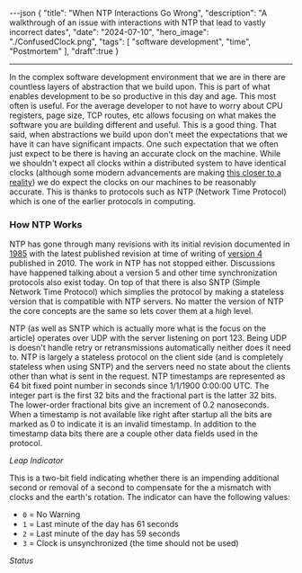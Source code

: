---json
{
  "title": "When NTP Interactions Go Wrong",
  "description": "A walkthrough of an issue with interactions with NTP that lead to vastly incorrect dates",
  "date": "2024-07-10",
  "hero_image": "./ConfusedClock.png",
  "tags": [
    "software development",
    "time",
    "Postmortem"
  ],
  "draft":true
}

---

In the complex software development environment that we are in there are countless layers of abstraction that we build upon. This is part of what enables development to be so productive in this day and age. This most often is useful. For the average developer to not have to worry about CPU registers, page size, TCP routes, etc allows focusing on what makes the software you are building different and useful. This is a good thing. That said, when abstractions we build upon don't meet the expectations that we have it can have significant impacts. One such expectation that we often just expect to be there is having an accurate clock on the machine. While we shouldn't expect all clocks within a distributed system to have identical clocks (although some modern advancements are making [this closer to a reality](https://aws.amazon.com/blogs/compute/its-about-time-microsecond-accurate-clocks-on-amazon-ec2-instances/)) we do expect the clocks on our machines to be reasonably accurate. This is thanks to protocols such as NTP (Network Time Protocol) which is one of the earlier protocols in computing. 

### How NTP Works

NTP has gone through many revisions with its initial revision documented in [1985](https://datatracker.ietf.org/doc/html/rfc958) with the latest published revision at time of writing of [version 4](https://datatracker.ietf.org/doc/html/rfc5905) published in 2010. The work in NTP has not stopped either. Discussions have happened talking about a version 5 and other time synchronization protocols also exist today. On top of that there is also SNTP (Simple Network Time Protocol) which simplies the protocol by making a stateless version that is compatible with NTP servers. No matter the version of NTP the core concepts are the same so lets cover them at a high level.

NTP (as well as SNTP which is actually more what is the focus on the article) operates over UDP with the server listening on port 123. Being UDP is doesn't handle retry or retransmissions automatically neither does it need to. NTP is largely a stateless protocol on the client side (and is completely stateless when using SNTP) and the servers need no state about the clients other than what is sent in the request. NTP timestamps are represented as 64 bit fixed point number in seconds since 1/1/1900 0:00:00 UTC. The integer part is the first 32 bits and the fractional part is the latter 32 bits. The lower-order fractional bits give an increment of 0.2 nanoseconds. When a timestamp is not available like right after startup all the bits are marked as 0 to indicate it is an invalid timestamp. In addition to the timestamp data bits there are a couple other data fields used in the protocol.

_Leap Indicator_

This is a two-bit field indicating whether there is an impending additional second or removal of a second to compensate for the a mismatch with clocks and the earth's rotation. The indicator can have the following values:

* `0` = No Warning
* `1` = Last minute of the day has 61 seconds
* `2` = Last minute of the day has 59 seconds
* `3` = Clock is unsynchronized (the time should not be used)

_Status_ 

